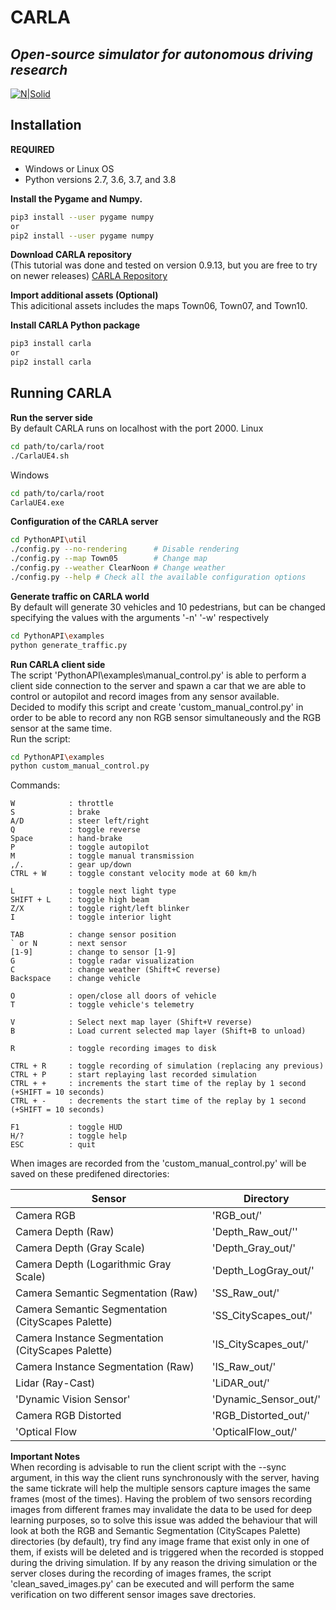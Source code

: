 # CARLA
## _Open-source simulator for autonomous driving research_

[![N|Solid](http://carla.org//img/logo/carla-black-m.png)](https://carla.org/)


## Installation

**REQUIRED**<br>
- Windows or Linux OS
- Python versions 2.7, 3.6, 3.7, and 3.8


**Install the Pygame and Numpy.**<br>

```sh
pip3 install --user pygame numpy
or
pip2 install --user pygame numpy
```

**Download CARLA repository**<br>
(This tutorial was done and tested on version 0.9.13, but you are free to try on newer releases)
[CARLA Repository](https://github.com/carla-simulator/carla/blob/master/Docs/download.md) 


**Import additional assets (Optional)**<br>
This adicitional assets includes the maps Town06, Town07, and Town10.

**Install CARLA Python package**<br>
```sh
pip3 install carla
or
pip2 install carla
```

## Running CARLA

**Run the server side**<br>
By default CARLA runs on localhost with the port 2000.
Linux
```sh
cd path/to/carla/root
./CarlaUE4.sh
```
Windows
```sh
cd path/to/carla/root
CarlaUE4.exe
```

**Configuration of the CARLA server**<br>
```sh
cd PythonAPI\util
./config.py --no-rendering      # Disable rendering
./config.py --map Town05        # Change map
./config.py --weather ClearNoon # Change weather
./config.py --help # Check all the available configuration options
```

**Generate traffic on CARLA world**<br>
By default will generate 30 vehicles and 10 pedestrians, but can be changed specifying the values with the arguments '-n' '-w' respectively
```sh
cd PythonAPI\examples
python generate_traffic.py
```

**Run CARLA client side**<br>
The script 'PythonAPI\examples\manual_control.py' is able to perform a client side connection to the server and spawn a car that we are able to control or autopilot and record images from any sensor available.<br>
Decided to modify this script and create 'custom_manual_control.py' in order to be able to record any non RGB sensor simultaneously and the RGB sensor at the same time.<br>
Run the script:
```sh
cd PythonAPI\examples
python custom_manual_control.py
```
Commands:

    W            : throttle
    S            : brake
    A/D          : steer left/right
    Q            : toggle reverse
    Space        : hand-brake
    P            : toggle autopilot
    M            : toggle manual transmission
    ,/.          : gear up/down
    CTRL + W     : toggle constant velocity mode at 60 km/h

    L            : toggle next light type
    SHIFT + L    : toggle high beam
    Z/X          : toggle right/left blinker
    I            : toggle interior light

    TAB          : change sensor position
    ` or N       : next sensor
    [1-9]        : change to sensor [1-9]
    G            : toggle radar visualization
    C            : change weather (Shift+C reverse)
    Backspace    : change vehicle

    O            : open/close all doors of vehicle
    T            : toggle vehicle's telemetry

    V            : Select next map layer (Shift+V reverse)
    B            : Load current selected map layer (Shift+B to unload)

    R            : toggle recording images to disk

    CTRL + R     : toggle recording of simulation (replacing any previous)
    CTRL + P     : start replaying last recorded simulation
    CTRL + +     : increments the start time of the replay by 1 second (+SHIFT = 10 seconds)
    CTRL + -     : decrements the start time of the replay by 1 second (+SHIFT = 10 seconds)

    F1           : toggle HUD
    H/?          : toggle help
    ESC          : quit

When images are recorded from the 'custom_manual_control.py' will be saved on these predifened directories:

| Sensor | Directory |
| ------ | ------ |
| Camera RGB | 'RGB_out/' |
| Camera Depth (Raw) | 'Depth_Raw_out/'' |
| Camera Depth (Gray Scale) | 'Depth_Gray_out/' |
| Camera Depth (Logarithmic Gray Scale) | 'Depth_LogGray_out/' |
| Camera Semantic Segmentation (Raw) | 'SS_Raw_out/' |
| Camera Semantic Segmentation (CityScapes Palette) | 'SS_CityScapes_out/' |
| Camera Instance Segmentation (CityScapes Palette) | 'IS_CityScapes_out/' |
| Camera Instance Segmentation (Raw) | 'IS_Raw_out/' |
| Lidar (Ray-Cast) | 'LiDAR_out/' |
| 'Dynamic Vision Sensor' | 'Dynamic_Sensor_out/' |
| Camera RGB Distorted | 'RGB_Distorted_out/' |
| 'Optical Flow | 'OpticalFlow_out/' |

**Important Notes**
<br>
When recording is advisable to run the client script with the --sync argument, in this way the client runs synchronously with the server, having the same tickrate will help the multiple sensors capture images the same frames (most of the times).
Having the problem of two sensors recording images from different frames may invalidate the data to be used for deep learning purposes, so to solve this issue was added the behaviour that will look at both the RGB and Semantic Segmentation (CityScapes Palette) directories (by default), try find any image frame that exist only in one of them, if exists will be deleted and is triggered when the recorded is stopped during the driving simulation. If by any reason the driving simulation or the server closes during the recording of images frames, the script 'clean_saved_images.py' can be executed and will perform the same verification on two different sensor images save drectories.
